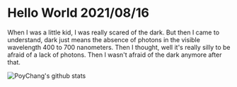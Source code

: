 # Hello World 2021/08/16

When I was a little kid, I was really scared of the dark. But then I came to understand, dark just means the absence of photons in the visible wavelength 400 to 700 nanometers. Then I thought, well it's really silly to be afraid of a lack of photons. Then I wasn't afraid of the dark anymore after that.

![PoyChang's github stats](https://github-readme-stats.vercel.app/api?username=poychang&show_icons=true&theme=dracula)
